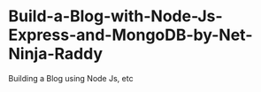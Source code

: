 # Build-a-Blog-with-Node-Js-Express-and-MongoDB-by-Net-Ninja-Raddy
Building a Blog using Node Js, etc
